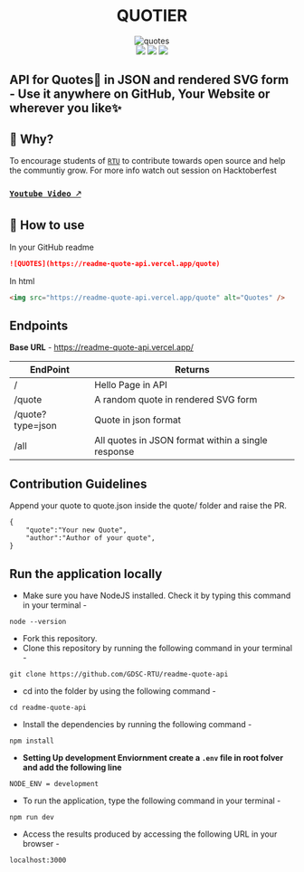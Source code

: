 <div align="center"> 
 <h1> QUOTIER </h1>
 <img src="https://quotier.vercel.app/quote" alt="quotes"/>
 <br/>
 <img src="https://img.shields.io/github/package-json/v/GDSC-RTU/quotier-readme-quotes?color=g&label=QUOTIER">
 <img src="https://img.shields.io/npm/v/npm">
 <img src="https://img.shields.io/github/languages/code-size/GDSC-RTU/quotier-readme-quotes?logo=github">
</div>

## API for Quotes📑 in JSON and rendered SVG form - Use it anywhere on GitHub, Your Website or wherever you like✨

## 🤔 Why?
To encourage students of [`RTU`](https://www.rtu.ac.in/index/) to contribute towards open source and help the communtiy grow.
For more info watch out session on Hacktoberfest
### [`Youtube Video 🡕`](https://www.youtube.com/watch?v=W1xXTcPMy8k&ab_channel=GDSCRTU)

## 📃 How to use

In your GitHub readme

```markdown
![QUOTES](https://readme-quote-api.vercel.app/quote)
```

In html

```html
<img src="https://readme-quote-api.vercel.app/quote" alt="Quotes" />
```

## Endpoints

**Base URL** - https://readme-quote-api.vercel.app/

| EndPoint         | Returns                                            |
| ---------------- | -------------------------------------------------- |
| /                | Hello Page in API                                  |
| /quote           | A random quote in rendered SVG form                |
| /quote?type=json | Quote in json format                               |
| /all             | All quotes in JSON format within a single response |

## Contribution Guidelines

Append your quote to quote.json inside the quote/ folder and raise the PR.

```
{
    "quote":"Your new Quote",
    "author":"Author of your quote",
}
```

## Run the application locally

- Make sure you have NodeJS installed. Check it by typing this command in your terminal -

```
node --version
```

- Fork this repository.
- Clone this repository by running the following command in your terminal -

```
git clone https://github.com/GDSC-RTU/readme-quote-api
```

- cd into the folder by using the following command -

```
cd readme-quote-api
```

- Install the dependencies by running the following command -

```
npm install
```

- **Setting Up development Enviornment create a `.env` file in root folver and add the following line**

```
NODE_ENV = development
```

- To run the application, type the following command in your terminal -

```
npm run dev
```

- Access the results produced by accessing the following URL in your browser -

```
localhost:3000
```

